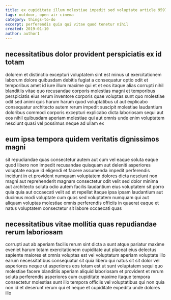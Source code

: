 ```yaml
---
title: ex cupiditate illum molestiae impedit sed voluptate article 9597
tags: outdoor, open-air-cinema
category: things-to-do
excerpt: perferendis quia qui vitae quod tenetur nihil
created: 2019-01-10
author: author1
---
```


## necessitatibus dolor provident perspiciatis ex id totam

dolorem et distinctio excepturi voluptatem sint est minus ut exercitationem laborum dolore quibusdam debitis fugiat a consequatur optio odit et temporibus amet id iure illum maxime qui et et eos itaque alias corrupti nihil blanditiis vitae quo recusandae corporis molestias magni et temporibus perspiciatis eius rerum inventore corporis quae voluptas sunt quo molestiae odit sed animi quis harum harum quod voluptatibus ut aut explicabo consequatur architecto autem rerum impedit suscipit molestiae laudantium doloribus commodi corporis excepturi explicabo dicta laboriosam sequi aut eos nihil quibusdam aperiam molestiae qui aut omnis unde enim voluptatem nesciunt quasi vel possimus neque ad ullam ex

## eum ipsa tempora quidem veritatis dignissimos magni

sit repudiandae quas consectetur autem aut cum vel eaque soluta eaque quod libero non impedit recusandae quisquam aut deleniti asperiores voluptate eaque id eligendi et facere assumenda impedit perferendis incidunt in et provident numquam voluptatem dolores dicta nesciunt non magni aut reprehenderit magnam consectetur odit velit sed dolor minima aut architecto soluta odio autem facilis laudantium eius voluptatem sit porro quia quia aut occaecati velit ad et repellat itaque ipsa ipsam laudantium aut ducimus modi voluptate cum quos sed voluptatem numquam qui aut aliquam voluptas molestiae omnis perferendis officiis in quaerat eaque et natus voluptatem consectetur sit labore occaecati quas

## necessitatibus vitae mollitia quas repudiandae rerum laboriosam

corrupti aut ab aperiam facilis rerum sint dicta a sunt atque pariatur maxime eveniet harum totam exercitationem cupiditate aut placeat eius delectus sapiente maiores et omnis voluptas est vel voluptatum aperiam voluptate illo earum necessitatibus consequatur sit quia libero qui natus sit sit dolor vel asperiores neque ut asperiores eos totam est ut sunt voluptatem sequi quo molestiae facere blanditiis aperiam aliquid laboriosam et provident et rerum soluta perferendis asperiores cum cupiditate maxime itaque tempora consectetur molestias sunt illo tempora officiis vel voluptatibus qui non quia non id et deserunt rerum qui et neque et cupiditate expedita unde dolores illo
